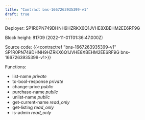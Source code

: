 ```yaml
---
title: "Contract bns-1667263935399-v1"
draft: true
---
```

Deployer: SP1R0PN749DHNH9HZRKX6Q1JVHE8XBEHM2EE6RF9G


 



Block height: 81709 (2022-11-01T01:36:47.000Z)

Source code: {{<contractref "bns-1667263935399-v1" SP1R0PN749DHNH9HZRKX6Q1JVHE8XBEHM2EE6RF9G bns-1667263935399-v1>}}

Functions:

* list-name _private_
* to-bool-response _private_
* change-price _public_
* purchase-name _public_
* unlist-name _public_
* get-current-name _read_only_
* get-listing _read_only_
* is-admin _read_only_

